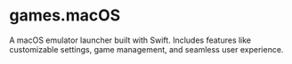 # games.macOS
A macOS emulator launcher built with Swift. Includes features like customizable settings, game management, and seamless user experience.
